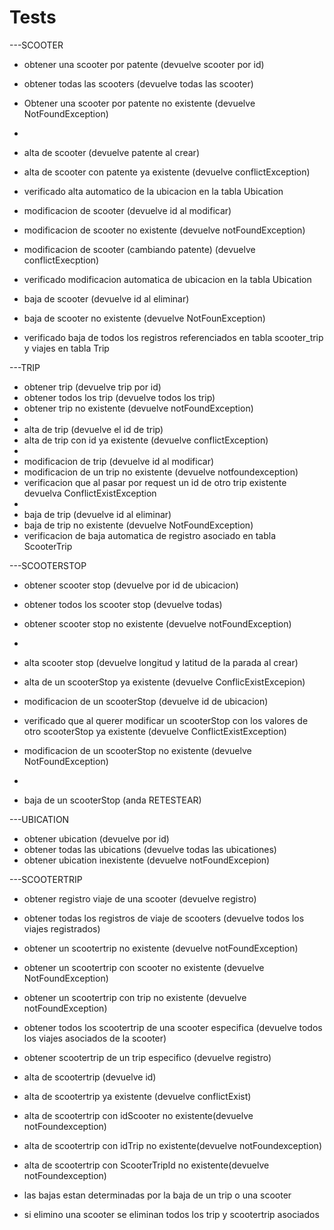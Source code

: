 # Tests

---SCOOTER
- obtener una scooter por patente (devuelve scooter por id)
- obtener todas las scooters (devuelve todas las scooter)
- Obtener una scooter por patente no existente (devuelve NotFoundException)
- 
- alta de scooter (devuelve patente al crear)
- alta de scooter con patente ya existente (devuelve conflictException)
- verificado alta automatico de la ubicacion en la tabla Ubication


- modificacion de scooter (devuelve id al modificar)
- modificacion de scooter no existente (devuelve notFoundException)
- modificacion de scooter (cambiando patente) (devuelve conflictExecption)
- verificado modificacion automatica de ubicacion en la tabla Ubication


- baja de scooter (devuelve id al eliminar)
- baja de scooter no existente (devuelve NotFounException)
- verificado baja de todos los registros referenciados en tabla scooter_trip y viajes en tabla Trip


---TRIP
- obtener trip (devuelve trip por id)
- obtener todos los trip (devuelve todos los trip)
- obtener trip no existente (devuelve notFoundException)
- 
- alta de trip (devuelve el id de trip)
- alta de trip con id ya existente (devuelve conflictException)
- 
- modificacion de trip (devuelve id al modificar)
- modificacion de un trip no existente (devuelve notfoundexception)
- verificacion que al pasar por request un id de otro trip existente devuelva ConflictExistException
- 
- baja de trip (devuelve id al eliminar)
- baja de trip no existente (devuelve NotFoundException)
- verificacion de baja automatica de registro asociado en tabla ScooterTrip

---SCOOTERSTOP
- obtener scooter stop (devuelve por id de ubicacion)
- obtener todos los scooter stop (devuelve todas)
- obtener scooter stop no existente (devuelve notFoundException)
- 
- alta scooter stop (devuelve longitud y latitud de la parada al crear)
- alta de un scooterStop ya existente (devuelve ConflicExistExcepion)


- modificacion de un scooterStop (devuelve id de ubicacion)
- verificado que al querer modificar un scooterStop con los valores de otro scooterStop ya existente (devuelve ConflictExistException)
- modificacion de un scooterStop no existente (devuelve NotFoundException)
-
- baja de un scooterStop (anda RETESTEAR)


---UBICATION
- obtener ubication (devuelve por id)
- obtener todas las ubications (devuelve todas las ubicationes)
- obtener ubication inexistente (devuelve notFoundExcepion)

---SCOOTERTRIP
- obtener registro viaje de una scooter (devuelve registro)
- obtener todas los registros de viaje de scooters (devuelve todos los viajes registrados)
- obtener un scootertrip no existente (devuelve notFoundException)
- obtener un scootertrip con scooter no existente (devuelve NotFoundException)
- obtener un scootertrip con trip no existente (devuelve notFoundException)
- obtener todos los scootertrip de una scooter especifica (devuelve todos los viajes asociados de la scooter)
- obtener scootertrip de un trip especifico (devuelve registro)

- alta de scootertrip (devuelve id)
- alta de scootertrip ya existente (devuelve conflictExist)
- alta de scootertrip con idScooter no existente(devuelve notFoundexception)
- alta de scootertrip con idTrip no existente(devuelve notFoundexception)
- alta de scootertrip con ScooterTripId no existente(devuelve notFoundexception)

- las bajas estan determinadas por la baja de un trip o una scooter
- si elimino una scooter se eliminan todos los trip y scootertrip asociados

